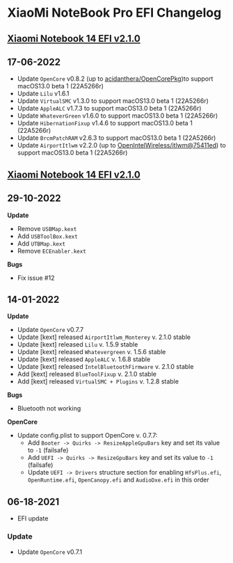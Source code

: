 # XiaoMi NoteBook Pro EFI Changelog

## [Xiaomi Notebook 14 EFI v2.1.0](https://github.com/uttusharma/Xiaomi-Notebook14-Hackintosh/releases/tag/2.2.0)
## 17-06-2022
 - Update `OpenCore` v0.8.2 (up to [acidanthera/OpenCorePkg](https://github.com/acidanthera/OpenCorePkg/commit/714fc69f96ceffc06fec3347bab66d31314bebfb))to support macOS13.0 beta 1 (22A5266r)
  - Update `Lilu` v1.6.1 
  - Update `VirtualSMC` v1.3.0 to support macOS13.0 beta 1 (22A5266r)
  - Update `AppleALC` v1.7.3  to support macOS13.0 beta 1 (22A5266r)
  - Update `WhateverGreen` v1.6.0 to support macOS13.0 beta 1 (22A5266r)
  - Update `HibernationFixup` v1.4.6 to support macOS13.0 beta 1 (22A5266r)
  - Update `BrcmPatchRAM` v2.6.3  to support macOS13.0 beta 1 (22A5266r)
  - Update `AirportItlwm` v2.2.0 (up to [OpenIntelWireless/itlwm@75411ed](https://github.com/OpenIntelWireless/itlwm/commit/c7e79479eaba340d0c374f37149f5914edd0a035)) to support macOS13.0 beta 1 (22A5266r)


## [Xiaomi Notebook 14 EFI v2.1.0](https://github.com/uttusharma/Xiaomi-Notebook14-Hackintosh/releases/tag/2.1.0)
## 29-10-2022
**Update**
- Remove `USBMap.kext`
- Add `USBToolBox.kext`
- Add `UTBMap.kext`
- Remove `ECEnabler.kext`

**Bugs** 
- Fix issue #12

## 14-01-2022
 **Update**
- Update `OpenCore` v0.7.7
- Update [kext] released `AirportItlwm_Monterey` v. 2.1.0 stable 
- Update [kext] released `Lilu` v. 1.5.9 stable 
- Update [kext] released `Whatevergreen` v. 1.5.6 stable 
- Update [kext] released `AppleALC` v. 1.6.8 stable 
- Update [kext] released `IntelBluetoothFirmware` v. 2.1.0 stable 
- Add [kext] released `BlueToolFixup` v. 2.1.0 stable 
- Add [kext] released `VirtualSMC + Plugins` v. 1.2.8 stable 

**Bugs**
- Bluetooth not working 

**OpenCore**

- Update config.plist to support OpenCore v. 0.7.7:
  - Add `Booter -> Quirks -> ResizeAppleGpuBars` key and set its value to `-1` (failsafe)
  - Add `UEFI -> Quirks -> ResizeGpuBars` key and set its value to `-1` (failsafe)
  - Update `UEFI -> Drivers` structure section for enabling `HfsPlus.efi`, `OpenRuntime.efi`, `OpenCanopy.efi` and `AudioDxe.efi` in this order

## 06-18-2021

- EFI update

### Update

- Update `OpenCore` v0.7.1
